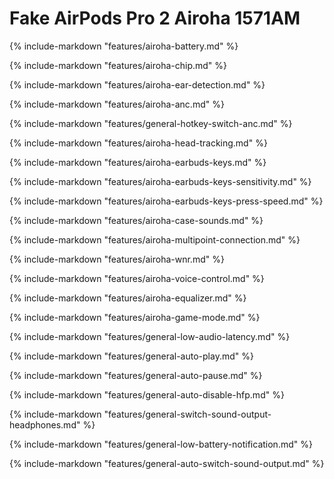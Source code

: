 # Fake AirPods Pro 2 Airoha 1571AM

{%
   include-markdown "features/airoha-battery.md"
%}

{%
   include-markdown "features/airoha-chip.md"
%}

{%
   include-markdown "features/airoha-ear-detection.md"
%}

{%
   include-markdown "features/airoha-anc.md"
%}

{%
   include-markdown "features/general-hotkey-switch-anc.md"
%}

{%
   include-markdown "features/airoha-head-tracking.md"
%}

{%
   include-markdown "features/airoha-earbuds-keys.md"
%}

{%
   include-markdown "features/airoha-earbuds-keys-sensitivity.md"
%}

{%
   include-markdown "features/airoha-earbuds-keys-press-speed.md"
%}

{%
   include-markdown "features/airoha-case-sounds.md"
%}

{%
   include-markdown "features/airoha-multipoint-connection.md"
%}

{%
   include-markdown "features/airoha-wnr.md"
%}

{%
   include-markdown "features/airoha-voice-control.md"
%}

{%
   include-markdown "features/airoha-equalizer.md"
%}

{%
   include-markdown "features/airoha-game-mode.md"
%}

{%
   include-markdown "features/general-low-audio-latency.md"
%}

{%
   include-markdown "features/general-auto-play.md"
%}

{%
   include-markdown "features/general-auto-pause.md"
%}

{%
   include-markdown "features/general-auto-disable-hfp.md"
%}

{%
   include-markdown "features/general-switch-sound-output-headphones.md"
%}

{%
   include-markdown "features/general-low-battery-notification.md"
%}

{%
   include-markdown "features/general-auto-switch-sound-output.md"
%}